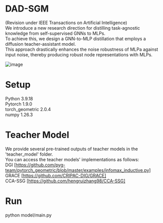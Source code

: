 # DAD-SGM
(Revision under IEEE Transactions on Artificial Intelligence)  
We introduce a new research direction for distilling task-agnostic knowledge from self-supervised GNNs to MLPs.  
To achieve this, we design a GNN-to-MLP distillation that employs a diffusion teacher-assistant model.  
This approach drastically enhances the noise robustness of MLPa against input noise, thereby producing robust node representations with MLPs.  

![image](https://github.com/user-attachments/assets/62a9d532-e3ab-4bca-8a79-a8c5b59495de)


# Setup
Python 3.9.18   
Pytorch 1.9.0  
torch_geometric 2.0.4  
numpy 1.26.3  

# Teacher Model
We provide several pre-trained outputs of teacher models in the 'teacher_model' folder.  
You can access the teacher models' implementations as follows:  
DGI [https://github.com/pyg-team/pytorch_geometric/blob/master/examples/infomax_inductive.py]  
GRACE [https://github.com/CRIPAC-DIG/GRACE]  
CCA-SSG [https://github.com/hengruizhang98/CCA-SSG]  

# Run
python model/main.py
